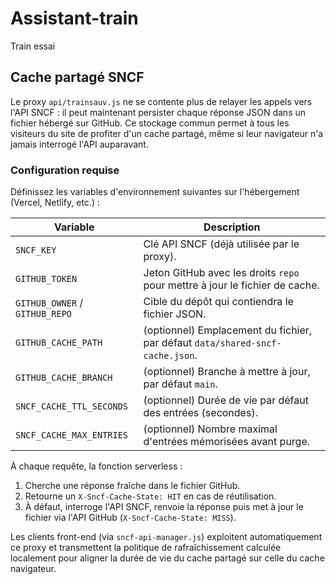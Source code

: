 # Assistant-train
Train essai

## Cache partagé SNCF

Le proxy `api/trainsauv.js` ne se contente plus de relayer les appels vers l'API SNCF :
il peut maintenant persister chaque réponse JSON dans un fichier hébergé sur GitHub. Ce
stockage commun permet à tous les visiteurs du site de profiter d'un cache partagé,
même si leur navigateur n'a jamais interrogé l'API auparavant.

### Configuration requise

Définissez les variables d'environnement suivantes sur l'hébergement (Vercel, Netlify, etc.) :

| Variable | Description |
| --- | --- |
| `SNCF_KEY` | Clé API SNCF (déjà utilisée par le proxy). |
| `GITHUB_TOKEN` | Jeton GitHub avec les droits `repo` pour mettre à jour le fichier de cache. |
| `GITHUB_OWNER` / `GITHUB_REPO` | Cible du dépôt qui contiendra le fichier JSON. |
| `GITHUB_CACHE_PATH` | (optionnel) Emplacement du fichier, par défaut `data/shared-sncf-cache.json`. |
| `GITHUB_CACHE_BRANCH` | (optionnel) Branche à mettre à jour, par défaut `main`. |
| `SNCF_CACHE_TTL_SECONDS` | (optionnel) Durée de vie par défaut des entrées (secondes). |
| `SNCF_CACHE_MAX_ENTRIES` | (optionnel) Nombre maximal d'entrées mémorisées avant purge. |

À chaque requête, la fonction serverless :

1. Cherche une réponse fraîche dans le fichier GitHub.
2. Retourne un `X-Sncf-Cache-State: HIT` en cas de réutilisation.
3. À défaut, interroge l'API SNCF, renvoie la réponse puis met à jour le fichier via l'API GitHub
   (`X-Sncf-Cache-State: MISS`).

Les clients front-end (via `sncf-api-manager.js`) exploitent automatiquement ce proxy et
transmettent la politique de rafraîchissement calculée localement pour aligner la durée
de vie du cache partagé sur celle du cache navigateur.
